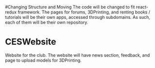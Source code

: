 #Changing Structure and Moving
The code will be changed to fit react-redux framework. The pages for forums, 3DPrinting, and renting books / tutorials will be their own apps, accessed through subdomains. As such, each of them will be their own repository.
# CESWebsite
Website for the club. The website will have news section, feedback, and page to upload models for 3DPrinting.
